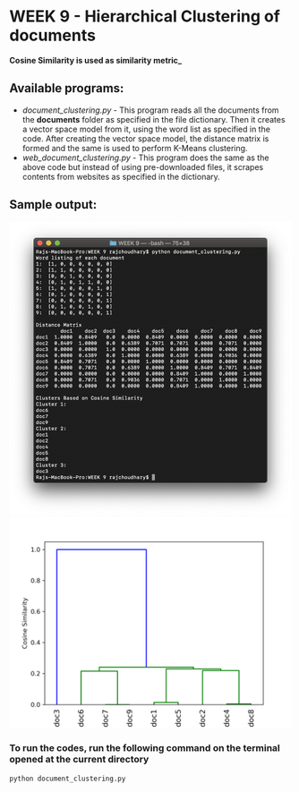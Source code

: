 # WEEK 9 - Hierarchical Clustering of documents

**Cosine Similarity is used as similarity metric_**
## Available programs:

* _document_clustering.py_ - This program reads all the documents from the __documents__ folder as specified in the file dictionary. Then it creates a vector space model from it, using the word list as specified in the code. After creating the vector space model, the distance matrix is formed and the same is used to perform K-Means clustering.
* _web_document_clustering.py_ - This program does the same as the above code but instead of using pre-downloaded files, it scrapes contents from websites as specified in the dictionary.

## Sample output:
![document clustering output](output.png)
![document clustering dendrogram](dendrogram1.png)

### To run the codes, run the following command on the terminal opened at the current directory

```bash
python document_clustering.py
```